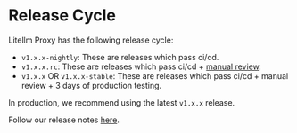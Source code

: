 # Release Cycle

Litellm Proxy has the following release cycle:

- `v1.x.x-nightly`: These are releases which pass ci/cd. 
- `v1.x.x.rc`: These are releases which pass ci/cd + [manual review](https://github.com/BerriAI/litellm/discussions/8495#discussioncomment-12180711).
- `v1.x.x` OR `v1.x.x-stable`: These are releases which pass ci/cd + manual review + 3 days of production testing.

In production, we recommend using the latest `v1.x.x` release.


Follow our release notes [here](https://github.com/BerriAI/litellm/releases).